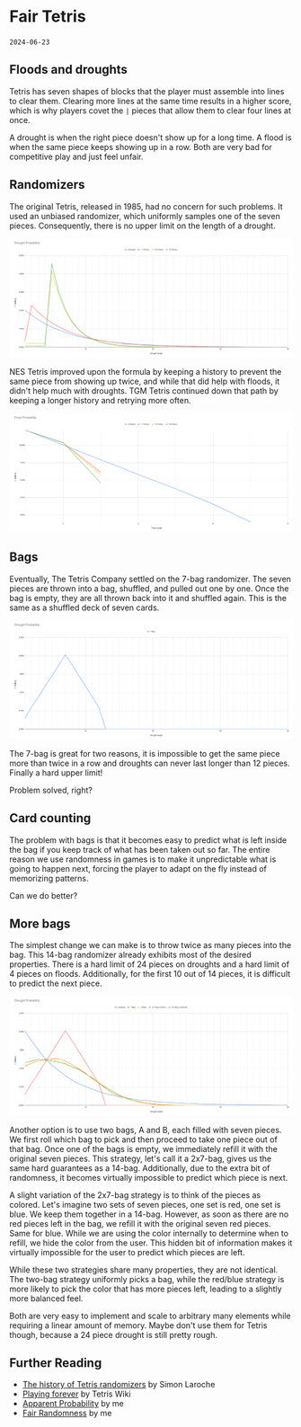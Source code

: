 # Fair Tetris
`2024-06-23`

## Floods and droughts

Tetris has seven shapes of blocks that the player must assemble into lines to clear them. Clearing more lines at the same time results in a higher score, which is why players covet the `|` pieces that allow them to clear four lines at once.

A drought is when the right piece doesn't show up for a long time. A flood is when the same piece keeps showing up in a row. Both are very bad for competitive play and just feel unfair.

## Randomizers

The original Tetris, released in 1985, had no concern for such problems. It used an unbiased randomizer, which uniformly samples one of the seven pieces. Consequently, there is no upper limit on the length of a drought.

![Unbiased drought](fair-tetris/classic-drought.png)

NES Tetris improved upon the formula by keeping a history to prevent the same piece from showing up twice, and while that did help with floods, it didn't help much with droughts. TGM Tetris continued down that path by keeping a longer history and retrying more often.

![Unbiased flood](fair-tetris/classic-flood.png)

## Bags

Eventually, The Tetris Company settled on the 7-bag randomizer. The seven pieces are thrown into a bag, shuffled, and pulled out one by one. Once the bag is empty, they are all thrown back into it and shuffled again. This is the same as a shuffled deck of seven cards.

![7-bag drought](fair-tetris/bag-drought.png)

The 7-bag is great for two reasons, it is impossible to get the same piece more than twice in a row and droughts can never last longer than 12 pieces. Finally a hard upper limit!

Problem solved, right?

## Card counting

The problem with bags is that it becomes easy to predict what is left inside the bag if you keep track of what has been taken out so far. The entire reason we use randomness in games is to make it unpredictable what is going to happen next, forcing the player to adapt on the fly instead of memorizing patterns.

Can we do better?

## More bags

The simplest change we can make is to throw twice as many pieces into the bag. This 14-bag randomizer already exhibits most of the desired properties. There is a hard limit of 24 pieces on droughts and a hard limit of 4 pieces on floods. Additionally, for the first 10 out of 14 pieces, it is difficult to predict the next piece.

![7-bag drought](fair-tetris/bags-drought.png)

Another option is to use two bags, A and B, each filled with seven pieces. We first roll which bag to pick and then proceed to take one piece out of that bag. Once one of the bags is empty, we immediately refill it with the original seven pieces. This strategy, let's call it a 2x7-bag, gives us the same hard guarantees as a 14-bag. Additionally, due to the extra bit of randomness, it becomes virtually impossible to predict which piece is next.

A slight variation of the 2x7-bag strategy is to think of the pieces as colored. Let's imagine two sets of seven pieces, one set is red, one set is blue. We keep them together in a 14-bag. However, as soon as there are no red pieces left in the bag, we refill it with the original seven red pieces. Same for blue. While we are using the color internally to determine when to refill, we hide the color from the user. This hidden bit of information makes it virtually impossible for the user to predict which pieces are left.

While these two strategies share many properties, they are not identical. The two-bag strategy uniformly picks a bag, while the red/blue strategy is more likely to pick the color that has more pieces left, leading to a slightly more balanced feel.

Both are very easy to implement and scale to arbitrary many elements while requiring a linear amount of memory. Maybe don't use them for Tetris though, because a 24 piece drought is still pretty rough.

## Further Reading
- [The history of Tetris randomizers](https://simon.lc/the-history-of-tetris-randomizers) by Simon Laroche
- [Playing forever](https://tetris.wiki/Playing_forever) by Tetris Wiki
- [Apparent Probability](apparent-probability.md) by me
- [Fair Randomness](fair-randomness.md) by me

